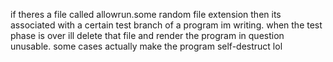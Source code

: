 if theres a file called allowrun.some random file extension then its associated with a certain test branch of a program im writing. 
when the test phase is over ill delete that file and render the program in question unusable.
some cases actually make the program self-destruct lol
